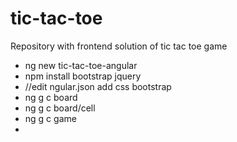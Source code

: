 # tic-tac-toe
Repository with frontend solution of tic tac toe game

- ng new tic-tac-toe-angular
- npm install bootstrap jquery
- //edit ngular.json add css bootstrap
- ng g c board
- ng g c board/cell
- ng g c game
- 
